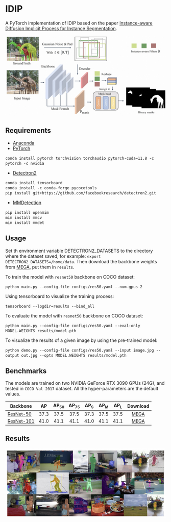 # IDIP

A PyTorch implementation of IDIP based on the paper
[Instance-aware Diffusion Implicit Process for Instance Segmentation]().

![Network Architecture](results/arch.jpg)

## Requirements

- [Anaconda](https://www.anaconda.com/download/)
- [PyTorch](https://pytorch.org)

```
conda install pytorch torchvision torchaudio pytorch-cuda=11.8 -c pytorch -c nvidia
```

- [Detectron2](https://detectron2.readthedocs.io/en/latest/)

```
conda install tensorboard
conda install -c conda-forge pycocotools
pip install git+https://github.com/facebookresearch/detectron2.git
```

- [MMDetection](https://mmdetection.readthedocs.io/en/latest/)

```
pip install openmim
mim install mmcv 
mim install mmdet
```

## Usage

Set th environment variable DETECTRON2_DATASETS to the directory where the dataset saved, for example:
`export DETECTRON2_DATASETS=/home/data`. Then download the backbone weights
from [MEGA](https://mega.nz/folder/mSg00RZS#tkb1KdwIGZRTqcWnPZov7A), put them in `results`.

To train the model with `resnet50` backbone on COCO dataset:

```
python main.py --config-file configs/res50.yaml --num-gpus 2
```

Using tensorboard to visualize the training process:

```
tensorboard --logdir=results --bind_all
```

To evaluate the model with `resnet50` backbone on COCO dataset:

```
python main.py --config-file configs/res50.yaml --eval-only MODEL.WEIGHTS results/model.pth
```

To visualize the results of a given image by using the pre-trained model:

```
python demo.py --config-file configs/res50.yaml --input image.jpg --output out.jpg --opts MODEL.WEIGHTS results/model.pth
```

## Benchmarks

The models are trained on two NVIDIA GeForce RTX 3090 GPUs (24G), and tested in `COCO Val 2017` dataset.
All the hyper-parameters are the default values.

| Backbone                          |  AP  | AP<sub>50</sub> | AP<sub>75</sub> | AP<sub>S</sub> | AP<sub>M</sub> | AP<sub>L</sub> |                            Download                            |
|-----------------------------------|:----:|:---------------:|:---------------:|:--------------:|:--------------:|:--------------:|:--------------------------------------------------------------:|
| [ResNet-50](configs/res50.yaml)   | 37.3 |      37.5       |      37.5       |      37.3      |      37.5      |      37.5      | [MEGA](https://mega.nz/folder/mSg00RZS#tkb1KdwIGZRTqcWnPZov7A) |
| [ResNet-101](configs/res101.yaml) | 41.0 |      41.1       |      41.1       |      41.0      |      41.1      |      41.1      | [MEGA](https://mega.nz/folder/mSg00RZS#tkb1KdwIGZRTqcWnPZov7A) |

## Results

![vis](results/visual.jpg)